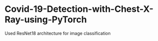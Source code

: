 # Covid-19-Detection-with-Chest-X-Ray-using-PyTorch
Used ResNet18 architecture for image classification
